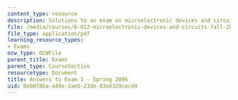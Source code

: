 ```yaml
---
content_type: resource
description: Solutions to an exam on microelectronic devices and circuits.
file: /media/courses/6-012-microelectronic-devices-and-circuits-fall-2009/0eb078baa49e2ae523de83a4329cecd4_MIT6_012F09_exam1_s06_sol.pdf
file_type: application/pdf
learning_resource_types:
- Exams
ocw_type: OCWFile
parent_title: Exams
parent_type: CourseSection
resourcetype: Document
title: Answers to Exam 1 - Spring 2006
uid: 0eb078ba-a49e-2ae5-23de-83a4329cecd4
---
```

